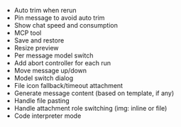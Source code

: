 - Auto trim when rerun
- Pin message to avoid auto trim
- Show chat speed and consumption
- MCP tool
- Save and restore
- Resize preview
- Per message model switch
- Add abort controller for each run
- Move message up/down
- Model switch dialog
- File icon fallback/timeout attachment
- Generate message content (based on template, if any)
- Handle file pasting
- Handle attachment role switching (img: inline or file)
- Code interpreter mode
